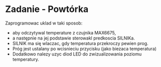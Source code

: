 # Zadanie - Powtórka

Zaprogramowac uklad w taki sposob:
- aby odczytywal temperature z czujnika MAX6675,
- a następnie na jej podstawie sterowakl predkoscia SILNIKa.
- SILNIK ma się wlaczac, gdy temperatura przekroczy pewien prog.
- Próg jest ustalany po wcisnieciu przycisku (jako biezaca temperatura)
- Dodatkowo nalezy uzyc diod LED do zwizualizowania poziomu temperatury.
